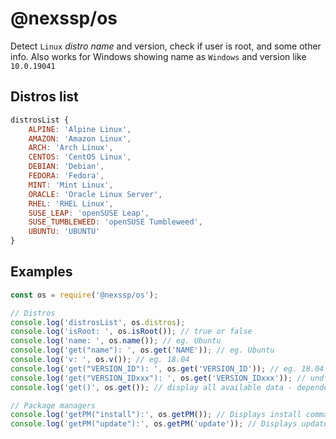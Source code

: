 # @nexssp/os

Detect `Linux` _distro name_ and version, check if user is root, and some other info. Also works for Windows showing name as `Windows` and version like `10.0.19041`

## Distros list

```js
distrosList {
    ALPINE: 'Alpine Linux',
    AMAZON: 'Amazon Linux',
    ARCH: 'Arch Linux',
    CENTOS: 'CentOS Linux',
    DEBIAN: 'Debian',
    FEDORA: 'Fedora',
    MINT: 'Mint Linux',
    ORACLE: 'Oracle Linux Server',
    RHEL: 'RHEL Linux',
    SUSE_LEAP: 'openSUSE Leap',
    SUSE_TUMBLEWEED: 'openSUSE Tumbleweed',
    UBUNTU: 'UBUNTU'
}

```

## Examples

```js
const os = require('@nexssp/os');

// Distros
console.log('distrosList', os.distros);
console.log('isRoot: ', os.isRoot()); // true or false
console.log('name: ', os.name()); // eg. Ubuntu
console.log('get("name"): ', os.get('NAME')); // eg. Ubuntu
console.log('v: ', os.v()); // eg. 18.04
console.log('get("VERSION_ID"): ', os.get('VERSION_ID')); // eg. 18.04
console.log('get("VERSION_IDxxx"): ', os.get('VERSION_IDxxx')); // undfinded
console.log('get()', os.get()); // display all available data - depended of Linux distro

// Package managers
console.log('getPM("install"):', os.getPM()); // Displays install command
console.log('getPM("update"):', os.getPM('update')); // Displays update command
```
